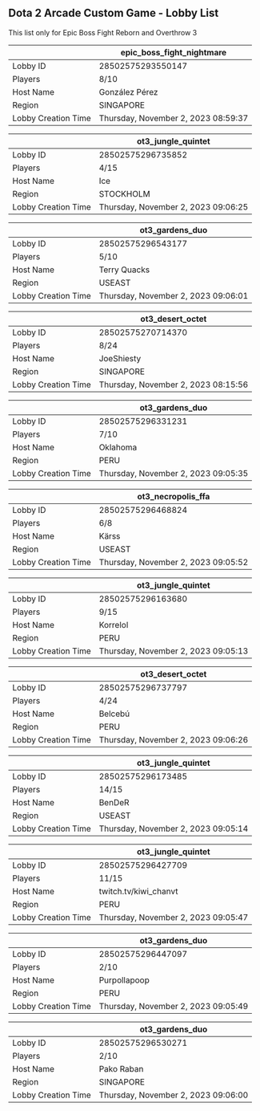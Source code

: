## Dota 2 Arcade Custom Game - Lobby List

This list only for Epic Boss Fight Reborn and Overthrow 3

|  | epic_boss_fight_nightmare |
| ------ | ------ |
| Lobby ID | 28502575293550147 |
| Players | 8/10 |
| Host Name | González Pérez |
| Region | SINGAPORE |
| Lobby Creation Time | Thursday, November 2, 2023 08:59:37 |


|  | ot3_jungle_quintet |
| ------ | ------ |
| Lobby ID | 28502575296735852 |
| Players | 4/15 |
| Host Name | Ice |
| Region | STOCKHOLM |
| Lobby Creation Time | Thursday, November 2, 2023 09:06:25 |


|  | ot3_gardens_duo |
| ------ | ------ |
| Lobby ID | 28502575296543177 |
| Players | 5/10 |
| Host Name | Terry Quacks |
| Region | USEAST |
| Lobby Creation Time | Thursday, November 2, 2023 09:06:01 |


|  | ot3_desert_octet |
| ------ | ------ |
| Lobby ID | 28502575270714370 |
| Players | 8/24 |
| Host Name | JoeShiesty |
| Region | SINGAPORE |
| Lobby Creation Time | Thursday, November 2, 2023 08:15:56 |


|  | ot3_gardens_duo |
| ------ | ------ |
| Lobby ID | 28502575296331231 |
| Players | 7/10 |
| Host Name | Oklahoma |
| Region | PERU |
| Lobby Creation Time | Thursday, November 2, 2023 09:05:35 |


|  | ot3_necropolis_ffa |
| ------ | ------ |
| Lobby ID | 28502575296468824 |
| Players | 6/8 |
| Host Name | Kärss |
| Region | USEAST |
| Lobby Creation Time | Thursday, November 2, 2023 09:05:52 |


|  | ot3_jungle_quintet |
| ------ | ------ |
| Lobby ID | 28502575296163680 |
| Players | 9/15 |
| Host Name | Korrelol |
| Region | PERU |
| Lobby Creation Time | Thursday, November 2, 2023 09:05:13 |


|  | ot3_desert_octet |
| ------ | ------ |
| Lobby ID | 28502575296737797 |
| Players | 4/24 |
| Host Name | Belcebú |
| Region | PERU |
| Lobby Creation Time | Thursday, November 2, 2023 09:06:26 |


|  | ot3_jungle_quintet |
| ------ | ------ |
| Lobby ID | 28502575296173485 |
| Players | 14/15 |
| Host Name | BenDeR |
| Region | USEAST |
| Lobby Creation Time | Thursday, November 2, 2023 09:05:14 |


|  | ot3_jungle_quintet |
| ------ | ------ |
| Lobby ID | 28502575296427709 |
| Players | 11/15 |
| Host Name | twitch.tv/kiwi_chanvt |
| Region | PERU |
| Lobby Creation Time | Thursday, November 2, 2023 09:05:47 |


|  | ot3_gardens_duo |
| ------ | ------ |
| Lobby ID | 28502575296447097 |
| Players | 2/10 |
| Host Name | Purpollapoop |
| Region | PERU |
| Lobby Creation Time | Thursday, November 2, 2023 09:05:49 |


|  | ot3_gardens_duo |
| ------ | ------ |
| Lobby ID | 28502575296530271 |
| Players | 2/10 |
| Host Name | Pako Raban |
| Region | SINGAPORE |
| Lobby Creation Time | Thursday, November 2, 2023 09:06:00 |


